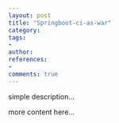 ```yaml
---
layout: post
title: "Springboot-ci-as-war"
category: 
tags: 
- 
author: 
references:
- 
comments: true
---
```



simple description...
<!--more-->

more content here...